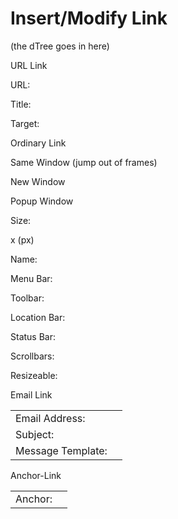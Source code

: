 Insert/Modify Link
==================

(the dTree goes in here)

URL Link

URL:

Title:

Target:

Ordinary Link

Same Window (jump out of frames)

New Window

Popup Window

Size:

x (px)

Name:

Menu Bar:

Toolbar:

Location Bar:

Status Bar:

Scrollbars:

Resizeable:

Email Link

<table><tbody><tr class="odd"><td>Email Address:</td><td></td></tr><tr class="even"><td>Subject:</td><td></td></tr><tr class="odd"><td>Message Template:</td><td></td></tr></tbody></table>

Anchor-Link

<table><tbody><tr class="odd"><td>Anchor:</td><td></td></tr></tbody></table>
